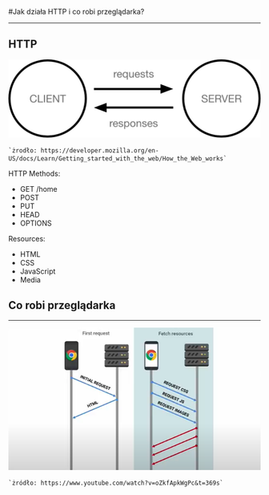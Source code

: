 #Jak działa HTTP i co robi przeglądarka? 
***
## HTTP 
![warstwy](img/simple-client-server.png)

    `żrodło: https://developer.mozilla.org/en-US/docs/Learn/Getting_started_with_the_web/How_the_Web_works`

HTTP Methods:    
- GET /home
- POST
- PUT
- HEAD
- OPTIONS

Resources:
- HTML
- CSS
- JavaScript
- Media
## Co robi przeglądarka
***

![warstwy](img/browser.png)

    `żródło: https://www.youtube.com/watch?v=oZkfApkWgPc&t=369s`